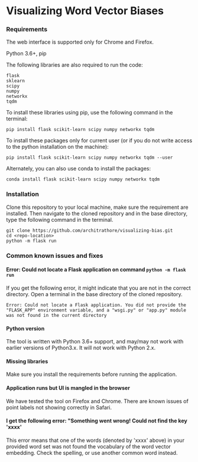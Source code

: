 # Visualizing Word Vector Biases

### Requirements
The web interface is supported only for Chrome and Firefox.

Python 3.6+, pip

The following libraries are also required to run the code:
```
flask
sklearn
scipy
numpy
networkx
tqdm
```

To install these libraries using pip, use the following command in the terminal:
```
pip install flask scikit-learn scipy numpy networkx tqdm
```
To install these packages only for current user (or if you do not write access to the python installation on the machine):
```
pip install flask scikit-learn scipy numpy networkx tqdm --user
```

Alternately, you can also use conda to install the packages:
```
conda install flask scikit-learn scipy numpy networkx tqdm
```

### Installation
Clone this repository to your local machine, make sure the requirement are installed. 
Then navigate to the cloned repository and in the base directory, type the following
command in the terminal.
```shell script
git clone https://github.com/architrathore/visualizing-bias.git
cd <repo-location>
python -m flask run
```

### Common known issues and fixes

#### Error: Could  not locate a Flask application on command `python -m flask run`
If you get the following error, it might indicate that you are not in the correct directory. Open a terminal in the 
base directory of the cloned repository.
```
Error: Could not locate a Flask application. You did not provide the
"FLASK_APP" environment variable, and a "wsgi.py" or "app.py" module
was not found in the current directory
```


#### Python version
The tool is written with Python 3.6+ support, and may/may not work with earlier versions of Python3.x. It will not 
work with Python 2.x.

#### Missing libraries
Make sure you install the requirements before running the application. 

#### Application runs but UI is mangled in the browser
We have tested the tool on Firefox and Chrome. There are known issues of point labels not showing correctly in Safari.

#### I get the following error: "Something went wrong! Could not find the key 'xxxx'
This error means that one of the words (denoted by 'xxxx' above) in your provided word set was not found the 
vocabulary of the word vector embedding. Check the spelling, or use another common word instead. 

